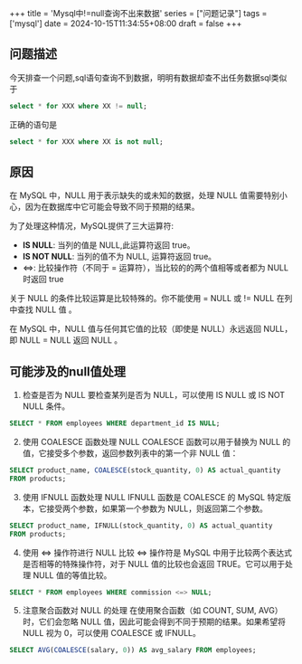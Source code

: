 +++
title = 'Mysql中!=null查询不出来数据'
series = ["问题记录"]
tags = ['mysql']
date = 2024-10-15T11:34:55+08:00
draft = false
+++
## 问题描述
今天排查一个问题,sql语句查询不到数据，明明有数据却查不出任务数据sql类似于
```sql
select * for XXX where XX != null;
```
正确的语句是
```sql
select * for XXX where XX is not null;
```

## 原因
在 MySQL 中，NULL 用于表示缺失的或未知的数据，处理 NULL 值需要特别小心，因为在数据库中它可能会导致不同于预期的结果。

为了处理这种情况，MySQL提供了三大运算符:

- <strong>IS NULL</strong>: 当列的值是 NULL,此运算符返回 true。
- <strong>IS NOT NULL</strong>: 当列的值不为 NULL, 运算符返回 true。
- <=>: 比较操作符（不同于 = 运算符），当比较的的两个值相等或者都为 NULL 时返回 true

关于 NULL 的条件比较运算是比较特殊的。你不能使用 = NULL 或 != NULL 在列中查找 NULL 值 。

在 MySQL 中，NULL 值与任何其它值的比较（即使是 NULL）永远返回 NULL，即 NULL = NULL 返回 NULL 。

## 可能涉及的null值处理
1. 检查是否为 NULL
   要检查某列是否为 NULL，可以使用 IS NULL 或 IS NOT NULL 条件。
```sql
SELECT * FROM employees WHERE department_id IS NULL;
```
2. 使用 COALESCE 函数处理 NULL
   COALESCE 函数可以用于替换为 NULL 的值，它接受多个参数，返回参数列表中的第一个非 NULL 值：
```sql
SELECT product_name, COALESCE(stock_quantity, 0) AS actual_quantity
FROM products;
```

3. 使用 IFNULL 函数处理 NULL
   IFNULL 函数是 COALESCE 的 MySQL 特定版本，它接受两个参数，如果第一个参数为 NULL，则返回第二个参数。
```sql
SELECT product_name, IFNULL(stock_quantity, 0) AS actual_quantity
FROM products;
```

4. 使用 <=> 操作符进行 NULL 比较
   <=> 操作符是 MySQL 中用于比较两个表达式是否相等的特殊操作符，对于 NULL 值的比较也会返回 TRUE。它可以用于处理 NULL 值的等值比较。
```sql
SELECT * FROM employees WHERE commission <=> NULL;
```

5. 注意聚合函数对 NULL 的处理
   在使用聚合函数（如 COUNT, SUM, AVG）时，它们会忽略 NULL 值，因此可能会得到不同于预期的结果。如果希望将 NULL 视为 0，可以使用 COALESCE 或 IFNULL。
```sql
SELECT AVG(COALESCE(salary, 0)) AS avg_salary FROM employees;
```
